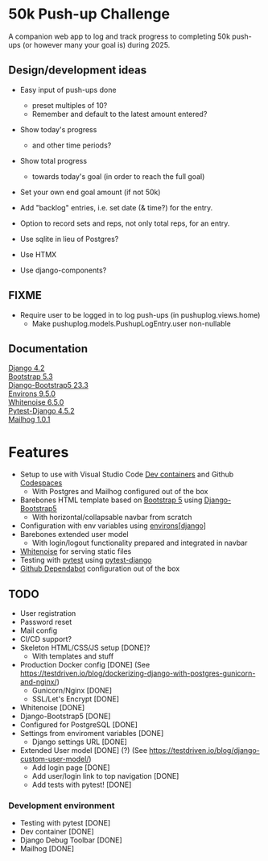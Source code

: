 # 50k Push-up Challenge

A companion web app to log and track progress to completing 50k push-ups (or however many your goal is) during 2025.

## Design/development ideas 

- Easy input of push-ups done
   - preset multiples of 10?
   - Remember and default to the latest amount entered?
- Show today's progress
   - and other time periods?
- Show total progress
   - towards today's goal (in order to reach the full goal)
- Set your own end goal amount (if not 50k)
- Add "backlog" entries, i.e. set date (& time?) for the entry.
- Option to record sets and reps, not only total reps, for an entry. 

- Use sqlite in lieu of Postgres?
- Use HTMX 
- Use django-components?

## FIXME
- Require user to be logged in to log push-ups (in pushuplog.views.home)
    - Make pushuplog.models.PushupLogEntry.user non-nullable


## Documentation

[Django 4.2](https://docs.djangoproject.com/en/4.2/)  
[Bootstrap 5.3](https://getbootstrap.com/docs/5.3/getting-started/introduction/)  
[Django-Bootstrap5 23.3](https://django-bootstrap5.readthedocs.io/en/latest/index.html)  
[Environs 9.5.0](https://pypi.org/project/environs/)  
[Whitenoise 6.5.0](https://whitenoise.readthedocs.io/en/latest/index.html)  
[Pytest-Django 4.5.2](https://pytest-django.readthedocs.io/en/latest/)  
[Mailhog 1.0.1](https://github.com/mailhog/MailHog#readme)


# Features 

* Setup to use with Visual Studio Code [Dev containers](https://code.visualstudio.com/docs/devcontainers/containers) and Github [Codespaces](https://github.com/features/codespaces)
    - With Postgres and Mailhog configured out of the box
* Barebones HTML template based on [Bootstrap 5](https://getbootstrap.com/) using [Django-Bootstrap5](https://github.com/zostera/django-bootstrap5)
    - With horizontal/collapsable navbar from scratch
* Configuration with env variables using [environs\[django\]](https://github.com/sloria/environs)
* Barebones extended user model
    - With login/logout functionality prepared and integrated in navbar
* [Whitenoise](https://github.com/evansd/whitenoise) for serving static files
* Testing with [pytest](https://docs.pytest.org/en/7.4.x/) using [pytest-django](https://github.com/pytest-dev/pytest-django)
* [Github Dependabot](https://github.com/dependabot) configuration out of the box


## TODO

* User registration
* Password reset
* Mail config
* CI/CD support?
* Skeleton HTML/CSS/JS setup [DONE]?
    * With templates and stuff
* Production Docker config [DONE]
    (See https://testdriven.io/blog/dockerizing-django-with-postgres-gunicorn-and-nginx/)
    * Gunicorn/Nginx [DONE]
    * SSL/Let's Encrypt [DONE]
* Whitenoise [DONE]
* Django-Bootstrap5 [DONE]
* Configured for PostgreSQL [DONE]
* Settings from enviroment variables [DONE]
    * Django settings URL [DONE]
* Extended User model [DONE] (?)
    (See https://testdriven.io/blog/django-custom-user-model/)
    * Add login page [DONE]
    * Add user/login link to top navigation [DONE]
    * Add tests with pytest! [DONE]

### Development environment

* Testing with pytest [DONE]
* Dev container [DONE]
* Django Debug Toolbar [DONE]
* Mailhog [DONE]
